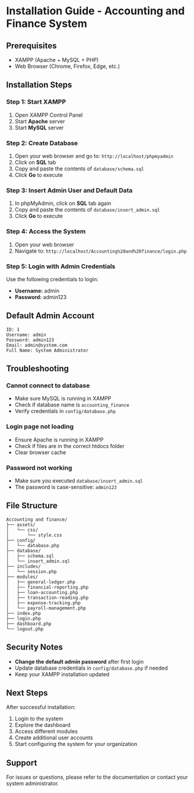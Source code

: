 # Installation Guide - Accounting and Finance System

## Prerequisites
- XAMPP (Apache + MySQL + PHP)
- Web Browser (Chrome, Firefox, Edge, etc.)

## Installation Steps

### Step 1: Start XAMPP
1. Open XAMPP Control Panel
2. Start **Apache** server
3. Start **MySQL** server

### Step 2: Create Database
1. Open your web browser and go to: `http://localhost/phpmyadmin`
2. Click on **SQL** tab
3. Copy and paste the contents of `database/schema.sql`
4. Click **Go** to execute

### Step 3: Insert Admin User and Default Data
1. In phpMyAdmin, click on **SQL** tab again
2. Copy and paste the contents of `database/insert_admin.sql`
3. Click **Go** to execute

### Step 4: Access the System
1. Open your web browser
2. Navigate to: `http://localhost/Accounting%20and%20finance/login.php`

### Step 5: Login with Admin Credentials
Use the following credentials to login:
- **Username:** admin
- **Password:** admin123

## Default Admin Account
```
ID: 1
Username: admin
Password: admin123
Email: admin@system.com
Full Name: System Administrator
```

## Troubleshooting

### Cannot connect to database
- Make sure MySQL is running in XAMPP
- Check if database name is `accounting_finance`
- Verify credentials in `config/database.php`

### Login page not loading
- Ensure Apache is running in XAMPP
- Check if files are in the correct htdocs folder
- Clear browser cache

### Password not working
- Make sure you executed `database/insert_admin.sql`
- The password is case-sensitive: `admin123`

## File Structure
```
Accounting and finance/
├── assets/
│   └── css/
│       └── style.css
├── config/
│   └── database.php
├── database/
│   ├── schema.sql
│   └── insert_admin.sql
├── includes/
│   └── session.php
├── modules/
│   ├── general-ledger.php
│   ├── financial-reporting.php
│   ├── loan-accounting.php
│   ├── transaction-reading.php
│   ├── expense-tracking.php
│   └── payroll-management.php
├── index.php
├── login.php
├── dashboard.php
└── logout.php
```

## Security Notes
- **Change the default admin password** after first login
- Update database credentials in `config/database.php` if needed
- Keep your XAMPP installation updated

## Next Steps
After successful installation:
1. Login to the system
2. Explore the dashboard
3. Access different modules
4. Create additional user accounts
5. Start configuring the system for your organization

## Support
For issues or questions, please refer to the documentation or contact your system administrator.

